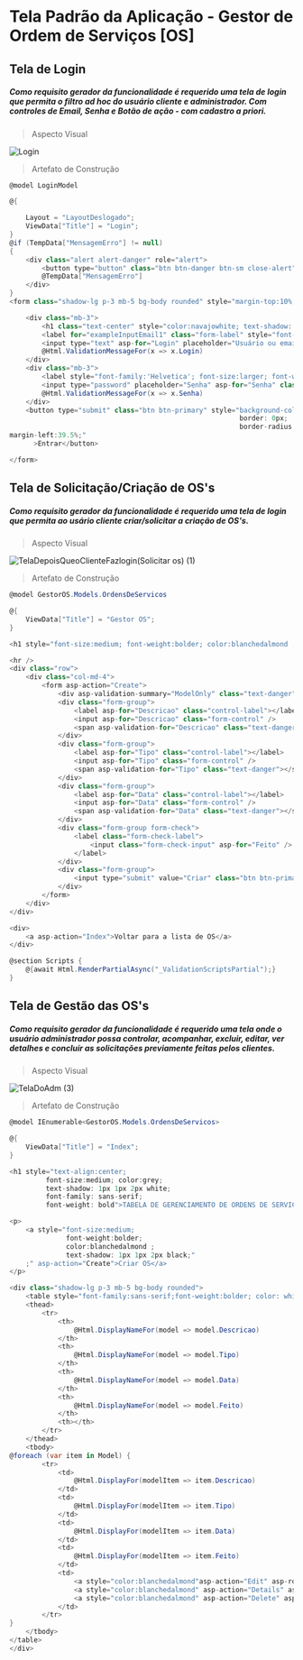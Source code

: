 # Tela Padrão da Aplicação - Gestor de Ordem de Serviços [OS]



## Tela de Login

##### Como requisito gerador da funcionalidade é requerido uma tela de login que permita o filtro ad hoc do usuário cliente e administrador. Com controles de Email, Senha e Botão de ação - com cadastro a priori.

> Aspecto Visual

![Login](https://user-images.githubusercontent.com/36858665/198390029-830e7b3e-659d-4fce-a70c-1b03f71d4387.png)

> Artefato de Construção

```C#
@model LoginModel

@{ 

    Layout = "LayoutDeslogado";
    ViewData["Title"] = "Login";
}
@if (TempData["MensagemErro"] != null)
{
    <div class="alert alert-danger" role="alert">
        <button type="button" class="btn btn-danger btn-sm close-alert" data-bs-dismiss="alert" aria-label="Close">X</button>
        @TempData["MensagemErro"]
    </div>
}
<form class="shadow-lg p-3 mb-5 bg-body rounded" style="margin-top:10%; margin-left: 27.5%; width: 40%; background-image: radial-gradient(circle at -7.92% 90.56%, #f5f9f1 0, #f4f9f2 3.33%, #f3faf3 6.67%, #f2faf4 10%, #f1faf5 13.33%, #f0faf6 16.67%, #f0faf7 20%, #effaf8 23.33%, #effaf9 26.67%, #eefafa 30%, #eefafb 33.33%, #effafc 36.67%, #effafd 40%, #effafe 43.33%, #f0f9ff 46.67%, #f1f9ff 50%, #f2f9ff 53.33%, #f3f8ff 56.67%, #f4f8ff 60%, #f5f8ff 63.33%, #f7f7ff 66.67%, #f8f7ff 70%, #f9f7fe 73.33%, #fbf6fe 76.67%, #fcf6fd 80%, #fdf6fc 83.33%, #fef6fb 86.67%, #fff5fa 90%, #fff5f9 93.33%, #fff5f8 96.67%, #fff5f7 100%); border-radius:10px; " asp-controller="Login" asp-action="Entrar" method="post">

    <div class="mb-3">
        <h1 class="text-center" style="color:navajowhite; text-shadow:  1px 1px 2px black; font-family:'Montserrat', sans-serif; font-size:medium; font-weight:bolder; ">Faça o login para continuar</h1>
        <label for="exampleInputEmail1" class="form-label" style="font-family:'Helvetica'; font-size:larger; font-weight: bold; color:white; text-shadow:  1px 1px 2px black;">Email</label>
        <input type="text" asp-for="Login" placeholder="Usuário ou email" class="form-control" style="height= 10px;" id="login">
        @Html.ValidationMessageFor(x => x.Login)
    </div>
    <div class="mb-3">
        <label style="font-family:'Helvetica'; font-size:larger; font-weight: bold; color:white; text-shadow:  1px 1px 2px black;" for="senha" class="form-label">Senha</label>
        <input type="password" placeholder="Senha" asp-for="Senha" class="form-control" id="exampleInputPassword1">
        @Html.ValidationMessageFor(x => x.Senha)
    </div>
    <button type="submit" class="btn btn-primary" style="background-color:darkorange; 
                                                         border: 0px;
                                                         border-radius:300px;
margin-left:39.5%;"
      >Entrar</button>

</form>
```

## Tela de Solicitação/Criação de OS's 

##### Como requisito gerador da funcionalidade é requerido uma tela de login que permita ao usário cliente criar/solicitar a criação de OS's.

> Aspecto Visual


![TelaDepoisQueoClienteFazlogin(Solicitar os) (1)](https://user-images.githubusercontent.com/36858665/198899918-d4b91ded-dc09-4079-93c9-af7f86568a0e.png)


> Artefato de Construção

```C#
@model GestorOS.Models.OrdensDeServicos

@{
    ViewData["Title"] = "Gestor OS";
}

<h1 style="font-size:medium; font-weight:bolder; color:blanchedalmond ; text-shadow: 1px 1px 2px black;">Adicionar Ordens de Serviços</h1>

<hr />
<div class="row">
    <div class="col-md-4">
        <form asp-action="Create">
            <div asp-validation-summary="ModelOnly" class="text-danger"></div>
            <div class="form-group">
                <label asp-for="Descricao" class="control-label"></label>
                <input asp-for="Descricao" class="form-control" />
                <span asp-validation-for="Descricao" class="text-danger"></span>
            </div>
            <div class="form-group">
                <label asp-for="Tipo" class="control-label"></label>
                <input asp-for="Tipo" class="form-control" />
                <span asp-validation-for="Tipo" class="text-danger"></span>
            </div>
            <div class="form-group">
                <label asp-for="Data" class="control-label"></label>
                <input asp-for="Data" class="form-control" />
                <span asp-validation-for="Data" class="text-danger"></span>
            </div>
            <div class="form-group form-check">
                <label class="form-check-label">
                    <input class="form-check-input" asp-for="Feito" /> @Html.DisplayNameFor(model => model.Feito)
                </label>
            </div>
            <div class="form-group">
                <input type="submit" value="Criar" class="btn btn-primary" />
            </div>
        </form>
    </div>
</div>

<div>
    <a asp-action="Index">Voltar para a lista de OS</a>
</div>

@section Scripts {
    @{await Html.RenderPartialAsync("_ValidationScriptsPartial");}
}
```




## Tela de Gestão das OS's

##### Como requisito gerador da funcionalidade é requerido uma tela onde o usuário administrador possa controlar, acompanhar, excluir, editar, ver detalhes e concluir as solicitações previamente feitas pelos clientes. 

> Aspecto Visual


![TelaDoAdm (3)](https://user-images.githubusercontent.com/36858665/198899822-7b662e8f-abd4-4cc1-8b70-64e63c1090a6.png)


> Artefato de Construção

```C#
@model IEnumerable<GestorOS.Models.OrdensDeServicos>

@{
    ViewData["Title"] = "Index";
}

<h1 style="text-align:center;
         font-size:medium; color:grey; 
         text-shadow: 1px 1px 2px white;
         font-family: sans-serif; 
         font-weight: bold">TABELA DE GERENCIAMENTO DE ORDENS DE SERVIÇOS.</h1>

<p>
    <a style="font-size:medium; 
              font-weight:bolder; 
              color:blanchedalmond ;
              text-shadow: 1px 1px 2px black;"
    ;" asp-action="Create">Criar OS</a>
</p>

<div class="shadow-lg p-3 mb-5 bg-body rounded">
    <table style="font-family:sans-serif;font-weight:bolder; color: white; text-shadow:  1px 1px 2px black;" class="table table-bordered border-primary">
    <thead>
        <tr>
            <th>
                @Html.DisplayNameFor(model => model.Descricao)
            </th>
            <th>
                @Html.DisplayNameFor(model => model.Tipo)
            </th>
            <th>
                @Html.DisplayNameFor(model => model.Data)
            </th>
            <th>
                @Html.DisplayNameFor(model => model.Feito)
            </th>
            <th></th>
        </tr>
    </thead>
    <tbody>
@foreach (var item in Model) {
        <tr>
            <td>
                @Html.DisplayFor(modelItem => item.Descricao)
            </td>
            <td>
                @Html.DisplayFor(modelItem => item.Tipo)
            </td>
            <td>
                @Html.DisplayFor(modelItem => item.Data)
            </td>
            <td>
                @Html.DisplayFor(modelItem => item.Feito)
            </td>
            <td>
                <a style="color:blanchedalmond"asp-action="Edit" asp-route-id="@item.Id">Editar</a> |
                <a style="color:blanchedalmond" asp-action="Details" asp-route-id="@item.Id">Detalhes</a> |
                <a style="color:blanchedalmond" asp-action="Delete" asp-route-id="@item.Id">Deletar</a>
            </td>
        </tr>
}
    </tbody>
</table>
</div>
```
